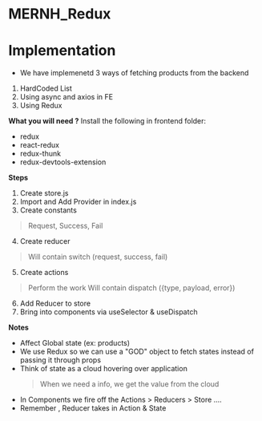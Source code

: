 # MERNH_Redux


# Implementation
- We have implemenetd 3 ways of fetching products from the backend
1. HardCoded List
2. Using async and axios in FE
3. Using Redux


**What you will need ?**
Install the following in frontend folder:
- redux
- react-redux
- redux-thunk 
- redux-devtools-extension


**Steps**
1. Create store.js
2. Import and Add Provider in index.js
3. Create constants
  > Request, Success, Fail
4. Create reducer 
  > Will contain switch (request, success, fail)
5. Create actions
  > Perform the work 
  > Will contain dispatch ({type, payload, error})
6. Add Reducer to store
7. Bring into components via useSelector & useDispatch 


**Notes**
- Affect Global state (ex: products)
- We use Redux so we can use a "GOD" object to fetch states instead of passing it through props
- Think of state as a cloud hovering over application
  > When we need a info, we get the value from the cloud
- In Components we fire off the  Actions > Reducers > Store ....
- Remember , Reducer takes in Action & State

